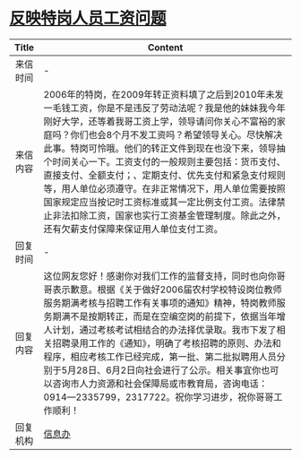 # [反映特岗人员工资问题](http://www.shangluo.gov.cn/zmhd/ldxxxx.jsp?urltype=leadermail.LeaderMailContentUrl&wbtreeid=1112&leadermailid=1007)

| Title |                                                                                                                                                Content                                                                                                                                                 |
|:-----:|--------------------------------------------------------------------------------------------------------------------------------------------------------------------------------------------------------------------------------------------------------------------------------------------------------|
| 来信时间  | -                                                                                                                                                                                                                                                                                                      |
| 来信内容  | 2006年的特岗，在2009年转正资料填了之后到2010年未发一毛钱工资，你是不是违反了劳动法呢？我是他的妹妹我今年刚好大学，还等着我哥工资上学，领导请问你关心不富裕的家庭吗？你们也会8个月不发工资吗？希望领导关心。尽快解决此事。特岗可怜哦。他们的转正文件到现在也没下来，领导抽个时间关心一下。工资支付的一般规则主要包括：货币支付、直接支付、全额支付；、定期支付、优先支付和紧急支付规则等，用人单位必须遵守。在非正常情况下，用人单位需要按照国家规定应当按记时工资标准或其一定比例支付工资。法律禁止非法扣除工资，国家也实行工资基金管理制度。除此之外，还有欠薪支付保障来保证用人单位支付工资。 |
| 回复时间  | -                                                                                                                                                                                                                                                                                                      |
| 回复内容  | 这位网友您好！感谢你对我们工作的监督支持，同时也向你哥哥表示歉意。根据《关于做好2006届农村学校特设岗位教师服务期满考核与招聘工作有关事项的通知》精神，特岗教师服务期满不是按期转正，而是在空编空岗的前提下，依据当年增人计划，通过考核考试相结合的办法择优录取。我市下发了相关招聘录用工作的《通知》，明确了考核招聘的原则、办法和程序，相应考核工作已经完成，第一批、第二批拟聘用人员分别于5月28日、6月2日向社会进行了公示。相关事宜你也可以咨询市人力资源和社会保障局或市教育局，咨询电话：0914—2335799，2317722。祝你学习进步，祝你哥哥工作顺利！               |
| 回复机构  | [信息办](../../category/agencies/信息办.md)                                                                                                                                                                                                                                                                  |